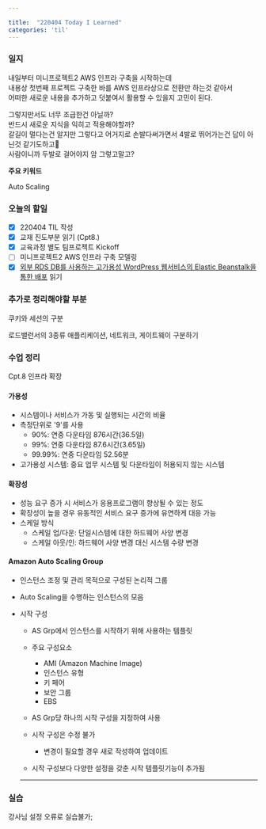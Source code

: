 ```yaml
---

title:  "220404 Today I Learned"
categories: 'til'
---
```

<!-- 
![aas](/assets/til/220328til1.png)

<img src="/assets/til/220328til1.png" width="100%" height="100%"> -->



### 일지


내일부터 미니프로젝트2 AWS 인프라 구축을 시작하는데  
내용상 첫번째 프로젝트 구축한 바를 AWS 인프라상으로 전환만 하는것 같아서  
어떠한 새로운 내용을 추가하고 덧붙여서 활용할 수 있을지 고민이 된다.  

그렇지만서도
너무 조급한건 아닐까?  
반드시 새로운 지식을 익히고 적용해야할까?   
갈길이 멀다는건 알지만 그렇다고 어거지로 손발다써가면서 4발로 뛰어가는건 답이 아닌것 같기도하고🤔  
사람이니까 두발로 걸어야지 암 그렇고말고?

**주요 키워드**

Auto Scaling

### 오늘의 할일

- [x] 220404 TIL 작성
- [X] 교재 진도부분 읽기 (Cpt8.)
- [x] 교육과정 별도 팀프로젝트 Kickoff
- [ ] 미니프로젝트2 AWS 인프라 구축 모델링
- [x] [외부 RDS DB를 사용하는 고가용성 WordPress 웹서비스의 Elastic Beanstalk을 통한 배포](https://docs.aws.amazon.com/elasticbeanstalk/latest/dg/php-hawordpress-tutorial.html) 읽기

### 추가로 정리해야할 부분

쿠키와 세션의 구분

로드밸런서의 3종류
애플리케이션, 네트워크, 게이트웨이 구분하기

### 수업 정리

Cpt.8 인프라 확장

#### 가용성

- 시스템이나 서비스가 가동 및 실행되는 시간의 비율
- 측정단위로 '9'를 사용
    - 90%: 연중 다운타임 876시간(36.5일)
    - 99%: 연중 다운타임 87.6시간(3.65일)
    - 99.99%: 연중 다운타임 52.56분
- 고가용성 시스템: 중요 업무 시스템 및 다운타임이 허용되지 않는 시스템

#### 확장성

- 성능 요구 증가 시 서비스가 응용프로그램이 향상될 수 있는 정도
- 확장성이 높을 경우 유동적인 서비스 요구 증가에 유연하게 대응 가능
- 스케일 방식
    - 스케일 업/다운: 단일시스템에 대한 하드웨어 사양 변경
    - 스케일 아웃/인: 하드웨어 사양 변경 대신 시스템 수량 변경

#### Amazon Auto Scaling Group

- 인스턴스 조정 및 관리 목적으로 구성된 논리적 그룹
- Auto Scaling을 수행하는 인스턴스의 모음

- 시작 구성
    - AS Grp에서 인스턴스를 시작하기 위해 사용하는 템플릿
    - 주요 구성요소
        - AMI (Amazon Machine Image)
        - 인스턴스 유형
        - 키 페어
        - 보안 그룹
        - EBS
    
    - AS Grp당 하나의 시작 구성을 지정하여 사용
    - 시작 구성은 수정 불가
        - 변경이 필요할 경우 새로 작성하여 업데이트
    - 시작 구성보다 다양한 설정을 갖춘 시작 템플릿기능이 추가됨

    ---

### 실습

강사님 설정 오류로 실습불가; 

